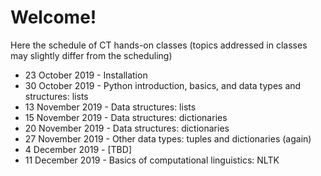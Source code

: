 # Welcome!

Here the schedule of CT hands-on classes (topics addressed in classes may slightly differ from the scheduling)

 * 23 October 2019 - Installation
 * 30 October 2019 - Python introduction, basics, and data types and structures: lists
 * 13 November 2019 -  Data structures: lists
 * 15 November 2019 - Data structures: dictionaries
 * 20 November 2019 - Data structures: dictionaries
 * 27 November 2019 - Other data types: tuples and dictionaries (again)
 * 4 December 2019 - [TBD]
 * 11 December 2019 - Basics of computational linguistics: NLTK
